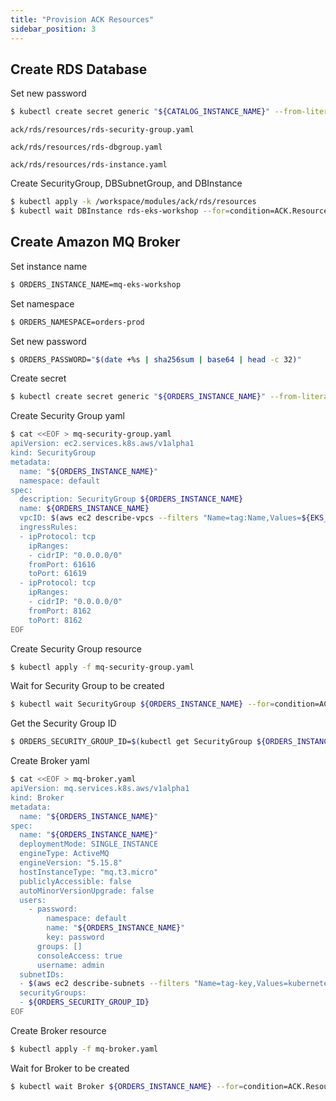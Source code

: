```yaml
---
title: "Provision ACK Resources"
sidebar_position: 3
---
```


## Create RDS Database

Set new password
```bash
$ kubectl create secret generic "${CATALOG_INSTANCE_NAME}" --from-literal=password="$(date +%s | sha256sum | base64 | head -c 32)" --namespace default
```

```file
ack/rds/resources/rds-security-group.yaml
```
```file
ack/rds/resources/rds-dbgroup.yaml
```
```file
ack/rds/resources/rds-instance.yaml
```

Create SecurityGroup, DBSubnetGroup, and DBInstance
```bash timeout=600
$ kubectl apply -k /workspace/modules/ack/rds/resources
$ kubectl wait DBInstance rds-eks-workshop --for=condition=ACK.ResourceSynced --timeout=10m
```

## Create Amazon MQ Broker 

Set instance name
```bash
$ ORDERS_INSTANCE_NAME=mq-eks-workshop
```
Set namespace
```bash
$ ORDERS_NAMESPACE=orders-prod
```
Set new password
```bash
$ ORDERS_PASSWORD="$(date +%s | sha256sum | base64 | head -c 32)"
```
Create secret
```bash
$ kubectl create secret generic "${ORDERS_INSTANCE_NAME}" --from-literal=password="${ORDERS_PASSWORD}" --namespace default
```

Create Security Group yaml
```bash
$ cat <<EOF > mq-security-group.yaml
apiVersion: ec2.services.k8s.aws/v1alpha1
kind: SecurityGroup
metadata:
  name: "${ORDERS_INSTANCE_NAME}"
  namespace: default
spec:
  description: SecurityGroup ${ORDERS_INSTANCE_NAME}
  name: ${ORDERS_INSTANCE_NAME}
  vpcID: $(aws ec2 describe-vpcs --filters "Name=tag:Name,Values=${EKS_CLUSTER_NAME}-vpc" --query 'Vpcs[0].VpcId')
  ingressRules:
  - ipProtocol: tcp
    ipRanges:
    - cidrIP: "0.0.0.0/0"
    fromPort: 61616
    toPort: 61619
  - ipProtocol: tcp
    ipRanges:
    - cidrIP: "0.0.0.0/0"
    fromPort: 8162
    toPort: 8162
EOF
```

Create Security Group resource
```bash
$ kubectl apply -f mq-security-group.yaml
```

Wait for Security Group to be created
```bash
$ kubectl wait SecurityGroup ${ORDERS_INSTANCE_NAME} --for=condition=ACK.ResourceSynced
```

Get the Security Group ID
```bash
$ ORDERS_SECURITY_GROUP_ID=$(kubectl get SecurityGroup ${ORDERS_INSTANCE_NAME} -o go-template='{{.status.id}}')
```

Create Broker yaml
```bash
$ cat <<EOF > mq-broker.yaml
apiVersion: mq.services.k8s.aws/v1alpha1
kind: Broker
metadata:
  name: "${ORDERS_INSTANCE_NAME}"
spec:
  name: "${ORDERS_INSTANCE_NAME}"
  deploymentMode: SINGLE_INSTANCE
  engineType: ActiveMQ
  engineVersion: "5.15.8"
  hostInstanceType: "mq.t3.micro"
  publiclyAccessible: false
  autoMinorVersionUpgrade: false
  users:
    - password:
        namespace: default
        name: "${ORDERS_INSTANCE_NAME}"
        key: password
      groups: []
      consoleAccess: true
      username: admin
  subnetIDs:
  - $(aws ec2 describe-subnets --filters "Name=tag-key,Values=kubernetes.io/cluster/$EKS_CLUSTER_NAME" "Name=map-public-ip-on-launch,Values=false" --query 'Subnets[0].SubnetId')
  securityGroups:
  - ${ORDERS_SECURITY_GROUP_ID}
EOF
```
 
Create Broker resource
```bash
$ kubectl apply -f mq-broker.yaml
```

Wait for Broker to be created
```bash
$ kubectl wait Broker ${ORDERS_INSTANCE_NAME} --for=condition=ACK.ResourceSynced --timeout=20m
```

